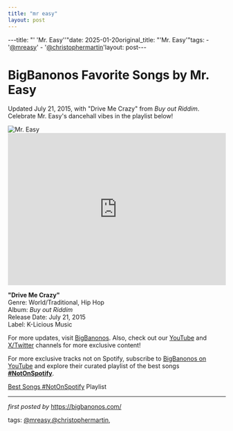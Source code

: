 ```yaml
---
title: "mr easy"
layout: post
---
```

---title: "' 'Mr. Easy''"date: 2025-01-20original_title: "'Mr. Easy'"tags:  - '[@mreasy](/tags/mreasy/)'  - '[@christophermartin](/tags/christophermartin/)'layout: post---<!-- Title of the Post --><h1 >BigBanonos Favorite Songs by Mr. Easy</h1> <!-- Introductory Text --><p >Updated July 21, 2015, with "Drive Me Crazy" from <em>Buy out Riddim</em>. Celebrate Mr. Easy's dancehall vibes in the playlist below!</p> <!-- Featured Image --><div > <img src="https://www.lagosjumpradio.com/wp-content/uploads/2024/04/pr-post-Mr-Eazi.jpg" alt="Mr. Easy" /></div> <!-- Spotify Embed --><div > <iframe src="https://open.spotify.com/embed/playlist/1M6ricOhNFq2OH86kcI9AP?utm_source=generator" width="100%" height="352" frameBorder="0" allowfullscreen="" allow="autoplay; clipboard-write; encrypted-media; fullscreen; picture-in-picture" loading="lazy"></iframe></div> <!-- Song Information --><div > <p><strong>"Drive Me Crazy"</strong><br> Genre: World/Traditional, Hip Hop<br> Album: <em>Buy out Riddim</em><br> Release Date: July 21, 2015<br> Label: K-Licious Music</p></div> <!-- Footer Links --><div > <p>For more updates, visit <a href="https://bigbanonos.com/" target="_blank">BigBanonos</a>. Also, check out our <a href="https://www.youtube.com/[@BigBanonos](/tags/BigBanonos/)" target="_blank">YouTube</a> and <a href="https://x.com/bigbanonos" target="_blank">X/Twitter</a> channels for more exclusive content!</p></div> <!--Subscribe and Playlist Links--><div>    <p>For more exclusive tracks not on Spotify, subscribe to <a href="https://www.youtube.com/[@BigBanonos](/tags/BigBanonos/)" target="_blank">BigBanonos on YouTube</a> and explore their curated playlist of the best songs <strong>[#NotOnSpotify](/tags/NotOnSpotify/)</strong>.</p>    <p><a href="https://www.youtube.com/playlist?list=PLtuNtuTatqI0kFahUCbtbfenC_ET5O_tr" target="_blank">Best Songs [#NotOnSpotify](/tags/NotOnSpotify/) Playlist<br /></a></p></div><hr /><p><em>first posted by</em> <a href="https://bigbanonos.com/" rel="noopener" target="_new">https://bigbanonos.com/</a></p><p>tags: [@mreasy](/tags/mreasy/),[@christophermartin](/tags/christophermartin/),</p>